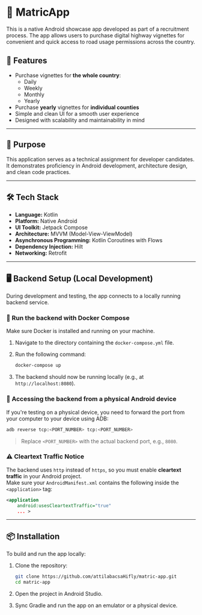 # 🚗 MatricApp

This is a native Android showcase app developed as part of a recruitment process. The app allows users to purchase digital highway vignettes for convenient and quick access to road usage permissions across the country.

## 📲 Features

- Purchase vignettes for **the whole country**:
  - Daily
  - Weekly
  - Monthly
  - Yearly
- Purchase **yearly** vignettes for **individual counties**
- Simple and clean UI for a smooth user experience
- Designed with scalability and maintainability in mind

---

## 🧪 Purpose

This application serves as a technical assignment for developer candidates. It demonstrates proficiency in Android development, architecture design, and clean code practices.

---

## 🛠️ Tech Stack

- **Language:** Kotlin
- **Platform:** Native Android
- **UI Toolkit:** Jetpack Compose
- **Architecture:** MVVM (Model-View-ViewModel)
- **Asynchronous Programming:** Kotlin Coroutines with Flows
- **Dependency Injection:** Hilt
- **Networking:** Retrofit

---

## 🖥️ Backend Setup (Local Development)

During development and testing, the app connects to a locally running backend service.

### 🔧 Run the backend with Docker Compose

Make sure Docker is installed and running on your machine.

1. Navigate to the directory containing the `docker-compose.yml` file.
2. Run the following command:

   ```bash
   docker-compose up
   ```

3. The backend should now be running locally (e.g., at `http://localhost:8080`).

### 📱 Accessing the backend from a physical Android device

If you're testing on a physical device, you need to forward the port from your computer to your device using ADB:

```bash
adb reverse tcp:<PORT_NUMBER> tcp:<PORT_NUMBER>
```

> Replace `<PORT_NUMBER>` with the actual backend port, e.g., `8080`.

### ⚠️ Cleartext Traffic Notice

The backend uses `http` instead of `https`, so you must enable **cleartext traffic** in your Android project.  
Make sure your `AndroidManifest.xml` contains the following inside the `<application>` tag:

```xml
<application
    android:usesCleartextTraffic="true"
    ... >
```

---

## 📦 Installation

To build and run the app locally:

1. Clone the repository:

   ```bash
   git clone https://github.com/attilabacsaHifly/matric-app.git
   cd matric-app
   ```

2. Open the project in Android Studio.
3. Sync Gradle and run the app on an emulator or a physical device.

